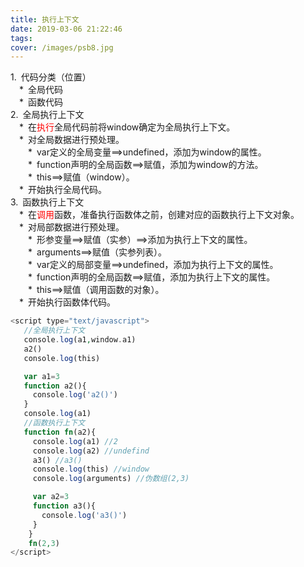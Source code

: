 ```yaml
---
title: 执行上下文
date: 2019-03-06 21:22:46
tags:
cover: /images/psb8.jpg
---
```

1.&ensp;代码分类（位置）<br/>
&ensp;&ensp;\*&ensp;全局代码</br>
&ensp;&ensp;\*&ensp;函数代码</br>
2.&ensp;全局执行上下文<br/>
&ensp;&ensp;\*&ensp;在<font color="red">执行</font>全局代码前将window确定为全局执行上下文。<br/>
&ensp;&ensp;\*&ensp;对全局数据进行预处理。<br/>
&ensp;&ensp;&ensp;&ensp;\*&ensp;var定义的全局变量==>undefined，添加为window的属性。<br/>
&ensp;&ensp;&ensp;&ensp;\*&ensp;function声明的全局函数==>赋值，添加为window的方法。<br/>
&ensp;&ensp;&ensp;&ensp;\*&ensp;this==>赋值（window）。<br/>
&ensp;&ensp;\*&ensp;开始执行全局代码。<br/>
3.&ensp;函数执行上下文<br/>
&ensp;&ensp;\*&ensp;在<font color="red">调用</font>函数，准备执行函数体之前，创建对应的函数执行上下文对象。<br/>
&ensp;&ensp;\*&ensp;对局部数据进行预处理。<br/>
&ensp;&ensp;&ensp;&ensp;\*&ensp;形参变量==>赋值（实参）==>添加为执行上下文的属性。<br/>
&ensp;&ensp;&ensp;&ensp;\*&ensp;arguments==>赋值（实参列表）。<br/>
&ensp;&ensp;&ensp;&ensp;\*&ensp;var定义的局部变量==>undefined，添加为执行上下文的属性。<br/>
&ensp;&ensp;&ensp;&ensp;\*&ensp;function声明的全局函数==>赋值，添加为执行上下文的属性。<br/>
&ensp;&ensp;&ensp;&ensp;\*&ensp;this==>赋值（调用函数的对象）。<br/>
&ensp;&ensp;*&ensp;开始执行函数体代码。<br/>
```php
<script type="text/javascript">
   //全局执行上下文
   console.log(a1,window.a1)
   a2()
   console.log(this)

   var a1=3
   function a2(){
     console.log('a2()')
   }
   console.log(a1)
   //函数执行上下文
   function fn(a2){
     console.log(a1) //2
     console.log(a2) //undefind
     a3() //a3()
     console.log(this) //window
     console.log(arguments) //伪数组(2,3)

     var a2=3
     function a3(){
       console.log('a3()')
     }
    }
    fn(2,3)
</script>
```